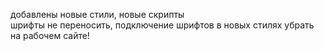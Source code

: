 добавлены новые стили, новые скрипты<br>
шрифты не переносить, подключение шрифтов в новых стилях убрать на рабочем сайте!
